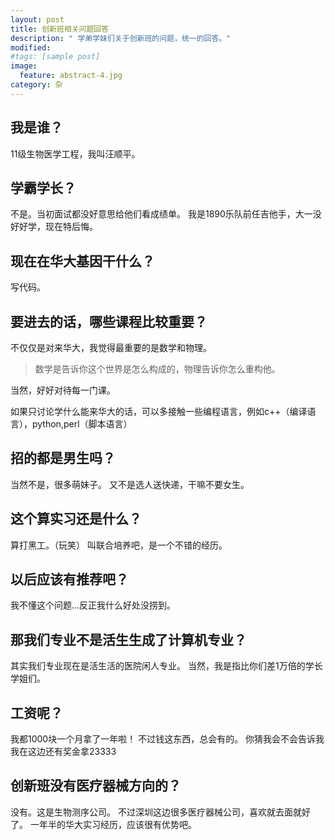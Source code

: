 ```yaml
---
layout: post
title: 创新班相关问题回答
description: " 学弟学妹们关于创新班的问题，统一的回答。" 
modified:
#tags: [sample post]
image:
  feature: abstract-4.jpg
category: 杂
---
```


## 我是谁？

11级生物医学工程，我叫汪顺平。

## 学霸学长？

不是。当初面试都没好意思给他们看成绩单。
我是1890乐队前任吉他手，大一没好好学，现在特后悔。

## 现在在华大基因干什么？

写代码。

## 要进去的话，哪些课程比较重要？

不仅仅是对来华大，我觉得最重要的是数学和物理。

> 数学是告诉你这个世界是怎么构成的，物理告诉你怎么重构他。

当然，好好对待每一门课。

如果只讨论学什么能来华大的话，可以多接触一些编程语言，例如c++（编译语言），python,perl（脚本语言）

## 招的都是男生吗？

当然不是，很多萌妹子。
又不是选人送快递，干嘛不要女生。

## 这个算实习还是什么？

算打黑工。（玩笑）
叫联合培养吧，是一个不错的经历。

## 以后应该有推荐吧？

我不懂这个问题...反正我什么好处没捞到。

## 那我们专业不是活生生成了计算机专业？

其实我们专业现在是活生活的医院闲人专业。
当然，我是指比你们差1万倍的学长学姐们。

## 工资呢？

我都1000块一个月拿了一年啦！
不过钱这东西，总会有的。
你猜我会不会告诉我我在这边还有奖金拿23333

## 创新班没有医疗器械方向的？

没有。这是生物测序公司。
不过深圳这边很多医疗器械公司，喜欢就去面就好了。
一年半的华大实习经历，应该很有优势吧。



